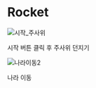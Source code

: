 # Rocket

![시작_주사위](https://github.com/SidViciouz/Rocket/assets/70373435/008a6355-a44b-43ab-82ac-a89685f3fbcc)

시작 버튼 클릭 후 주사위 던지기




![나라이동2](https://github.com/SidViciouz/Rocket/assets/70373435/43c03c01-029c-459f-8a76-b84f5330ebb5)

나라 이동
